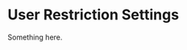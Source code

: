 [title]: # (User Restriction Settings)
[tags]: # (XXX)
[priority]: # (6387)
# User Restriction Settings
Something here.
